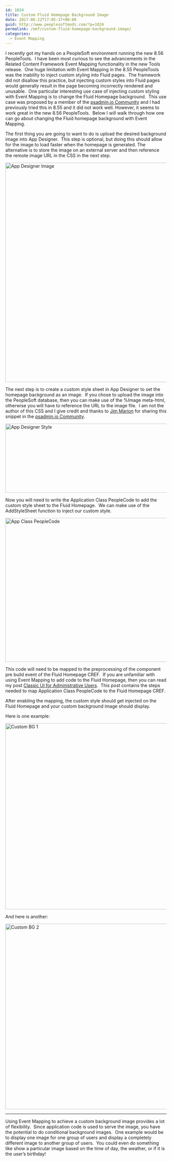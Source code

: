 ```yaml
---
id: 1024
title: Custom Fluid Homepage Background Image
date: 2017-06-22T17:05:17+00:00
guid: http://www.peoplesoftmods.com/?p=1024
permalink: /emf/custom-fluid-homepage-background-image/
categories:
  - Event Mapping
---
```

I recently got my hands on a PeopleSoft environment running the new 8.56 PeopleTools.  I have been most curious to see the advancements in the Related Content Framework Event Mapping functionality in the new Tools release.  One huge limitation with Event Mapping in the 8.55 PeopleTools was the inability to inject custom styling into Fluid pages.  The framework did not disallow this practice, but injecting custom styles into Fluid pages would generally result in the page becoming incorrectly rendered and unusable.  One particular interesting use case of injecting custom styling with Event Mapping is to change the Fluid Homepage background.  This use case was proposed by a member of the <a href="http://psadmin.io/community/" target="_blank">psadmin.io Community</a> and I had previously tried this in 8.55 and it did not work well. However, it seems to work great in the new 8.56 PeopleTools.  Below I will walk through how one can go about changing the Fluid homepage background with Event Mapping.

<!--more-->

The first thing you are going to want to do is upload the desired background image into App Designer.  This step is optional, but doing this should allow for the image to load faster when the homepage is generated. The alternative is to store the image on an external server and then reference the remote image URL in the CSS in the next step.

[<img class="alignnone size-full wp-image-1025" src="http://www.peoplesoftmods.com/wp-content/uploads/2017/06/App_Designer_Image.png" alt="App Designer Image" width="1072" height="686" srcset="http://www.peoplesoftmods.com/wp-content/uploads/2017/06/App_Designer_Image.png 1072w, http://www.peoplesoftmods.com/wp-content/uploads/2017/06/App_Designer_Image-300x192.png 300w, http://www.peoplesoftmods.com/wp-content/uploads/2017/06/App_Designer_Image-768x491.png 768w, http://www.peoplesoftmods.com/wp-content/uploads/2017/06/App_Designer_Image-1024x655.png 1024w, http://www.peoplesoftmods.com/wp-content/uploads/2017/06/App_Designer_Image-594x380.png 594w" sizes="(max-width: 1072px) 100vw, 1072px" />](http://www.peoplesoftmods.com/wp-content/uploads/2017/06/App_Designer_Image.png)

The next step is to create a custom style sheet in App Designer to set the homepage background as an image.  If you chose to upload the image into the PeopleSoft database, then you can make use of the %Image meta-html, otherwise you will have to reference the URL to the image file.  I am not the author of this CSS and I give credit and thanks to <a href="http://jjmpsj.blogspot.com/" target="_blank">Jim Marion</a> for sharing this snippet in the <a href="http://psadmin.io/community/" target="_blank">psadmin.io Community</a>.

[<img class="alignnone size-full wp-image-1026" src="http://www.peoplesoftmods.com/wp-content/uploads/2017/06/App_Designer_Style.png" alt="App Designer Style" width="571" height="216" srcset="http://www.peoplesoftmods.com/wp-content/uploads/2017/06/App_Designer_Style.png 571w, http://www.peoplesoftmods.com/wp-content/uploads/2017/06/App_Designer_Style-300x113.png 300w" sizes="(max-width: 571px) 100vw, 571px" />](http://www.peoplesoftmods.com/wp-content/uploads/2017/06/App_Designer_Style.png)

Now you will need to write the Application Class PeopleCode to add the custom style sheet to the Fluid Homepage.  We can make use of the AddStyleSheet function to inject our custom style.

[<img class="alignnone size-full wp-image-1027" src="http://www.peoplesoftmods.com/wp-content/uploads/2017/06/App_Class_PeopleCode.png" alt="App Class PeopleCode" width="758" height="450" srcset="http://www.peoplesoftmods.com/wp-content/uploads/2017/06/App_Class_PeopleCode.png 758w, http://www.peoplesoftmods.com/wp-content/uploads/2017/06/App_Class_PeopleCode-300x178.png 300w, http://www.peoplesoftmods.com/wp-content/uploads/2017/06/App_Class_PeopleCode-640x380.png 640w" sizes="(max-width: 758px) 100vw, 758px" />](http://www.peoplesoftmods.com/wp-content/uploads/2017/06/App_Class_PeopleCode.png)

This code will need to be mapped to the preprocessing of the component pre build event of the Fluid Homepage CREF.  If you are unfamiliar with using Event Mapping to add code to the Fluid Homepage, then you can read my post [Classic UI for Administrative Users](http://www.peoplesoftmods.com/emf/classic-ui-for-administrative-users/).  This post contains the steps needed to map Application Class PeopleCode to the Fluid Homepage CREF.

After enabling the mapping, the custom style should get injected on the Fluid Homepage and your custom background image should display.

Here is one example:

[<img class="alignnone size-full wp-image-1028" src="http://www.peoplesoftmods.com/wp-content/uploads/2017/06/Custom_BG_1.png" alt="Custom BG 1" width="1072" height="582" srcset="http://www.peoplesoftmods.com/wp-content/uploads/2017/06/Custom_BG_1.png 1072w, http://www.peoplesoftmods.com/wp-content/uploads/2017/06/Custom_BG_1-300x163.png 300w, http://www.peoplesoftmods.com/wp-content/uploads/2017/06/Custom_BG_1-768x417.png 768w, http://www.peoplesoftmods.com/wp-content/uploads/2017/06/Custom_BG_1-1024x556.png 1024w, http://www.peoplesoftmods.com/wp-content/uploads/2017/06/Custom_BG_1-700x380.png 700w" sizes="(max-width: 1072px) 100vw, 1072px" />](http://www.peoplesoftmods.com/wp-content/uploads/2017/06/Custom_BG_1.png)

And here is another:

[<img class="alignnone size-full wp-image-1029" src="http://www.peoplesoftmods.com/wp-content/uploads/2017/06/Custom_BG_2.png" alt="Custom BG 2" width="1072" height="580" srcset="http://www.peoplesoftmods.com/wp-content/uploads/2017/06/Custom_BG_2.png 1072w, http://www.peoplesoftmods.com/wp-content/uploads/2017/06/Custom_BG_2-300x162.png 300w, http://www.peoplesoftmods.com/wp-content/uploads/2017/06/Custom_BG_2-768x416.png 768w, http://www.peoplesoftmods.com/wp-content/uploads/2017/06/Custom_BG_2-1024x554.png 1024w, http://www.peoplesoftmods.com/wp-content/uploads/2017/06/Custom_BG_2-702x380.png 702w" sizes="(max-width: 1072px) 100vw, 1072px" />](http://www.peoplesoftmods.com/wp-content/uploads/2017/06/Custom_BG_2.png)

* * *

Using Event Mapping to achieve a custom background image provides a lot of flexibility.  Since application code is used to serve the image, you have the potential to do conditional background images.  One example would be to display one image for one group of users and display a completely different image to another group of users.  You could even do something like show a particular image based on the time of day, the weather, or if it is the user’s birthday!